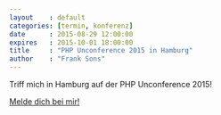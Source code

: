 ```yaml
---
layout    : default
categories: [termin, konferenz]
date      : 2015-08-29 12:00:00
expires   : 2015-10-01 18:00:00
title     : "PHP Unconference 2015 in Hamburg"
author    : "Frank Sons"
---
```

[1]: mailto:frank.sons@code-quality.de?subject=PHP%20Unconference%202015

Triff mich in Hamburg auf der PHP Unconference 2015!

[Melde dich bei mir!][1]

<!--more-->
